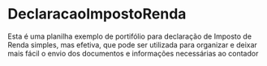 # DeclaracaoImpostoRenda
Esta é uma planilha exemplo de portifólio para declaração de Imposto de Renda simples, mas efetiva, que pode ser utilizada para organizar e deixar mais fácil o envio dos documentos e informações necessárias ao contador
